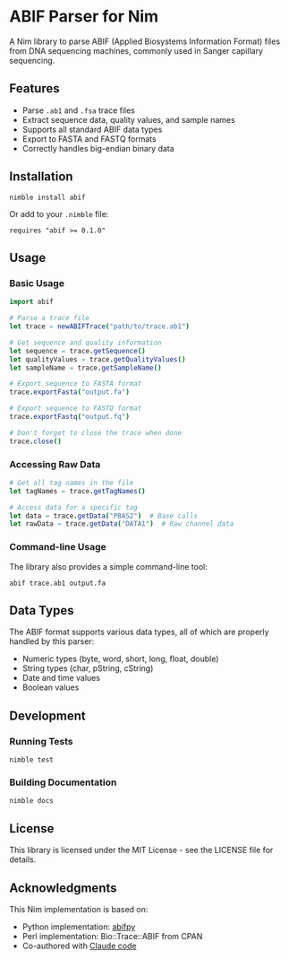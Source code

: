 # ABIF Parser for Nim

A Nim library to parse ABIF (Applied Biosystems Information Format) files from DNA sequencing machines, commonly used in Sanger capillary sequencing.

## Features

- Parse `.ab1` and `.fsa` trace files
- Extract sequence data, quality values, and sample names
- Supports all standard ABIF data types
- Export to FASTA and FASTQ formats
- Correctly handles big-endian binary data

## Installation

```
nimble install abif
```

Or add to your `.nimble` file:

```
requires "abif >= 0.1.0"
```

## Usage

### Basic Usage

```nim
import abif

# Parse a trace file
let trace = newABIFTrace("path/to/trace.ab1")

# Get sequence and quality information
let sequence = trace.getSequence()
let qualityValues = trace.getQualityValues()
let sampleName = trace.getSampleName()

# Export sequence to FASTA format
trace.exportFasta("output.fa")

# Export sequence to FASTQ format
trace.exportFastq("output.fq")

# Don't forget to close the trace when done
trace.close()
```

### Accessing Raw Data

```nim
# Get all tag names in the file
let tagNames = trace.getTagNames()

# Access data for a specific tag
let data = trace.getData("PBAS2")  # Base calls
let rawData = trace.getData("DATA1")  # Raw channel data
```

### Command-line Usage

The library also provides a simple command-line tool:

```
abif trace.ab1 output.fa
```

## Data Types

The ABIF format supports various data types, all of which are properly handled by this parser:

- Numeric types (byte, word, short, long, float, double)
- String types (char, pString, cString)
- Date and time values
- Boolean values

## Development

### Running Tests

```
nimble test
```

### Building Documentation

```
nimble docs
```

## License

This library is licensed under the MIT License - see the LICENSE file for details.

## Acknowledgments

This Nim implementation is based on:
- Python implementation: [abifpy](https://github.com/bow/abifpy)
- Perl implementation: Bio::Trace::ABIF from CPAN
- Co-authored with [Claude code](https://claude.ai)
